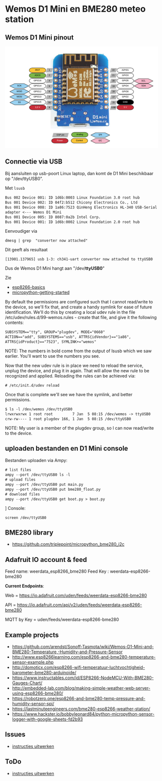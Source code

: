 # Wemos D1 Mini en BME280 meteo station

## Wemos D1 Mini pinout

![pinout](./docs-hardware/esp8266-wemos-d1-mini-pinout.png)

## Connectie via USB

Bij aansluiten op usb-poort Linux laptop, dan komt de D1 Mini beschikbaar op "/dev/ttyUSB0".

Met `lsusb`

	Bus 002 Device 001: ID 1d6b:0003 Linux Foundation 3.0 root hub
	Bus 001 Device 002: ID 04f2:b512 Chicony Electronics Co., Ltd 
	Bus 001 Device 008: ID 1a86:7523 QinHeng Electronics HL-340 USB-Serial adapter <--- Wemos D1 Mini
	Bus 001 Device 005: ID 8087:0a2b Intel Corp. 
	Bus 001 Device 001: ID 1d6b:0002 Linux Foundation 2.0 root hub
	
Eenvoudiger via

	dmesg | grep  "converter now attached"

Dit geeft als resultaat

	[13901.137965] usb 1-3: ch341-uart converter now attached to ttyUSB0

Dus de Wemos D1 Mini hangt aan  "/dev/**ttyUSB0**"

Zie 

   * [esp8266-basics](https://steve.fi/Hardware/esp8266-basics/)
   * [micropython-getting-started](https://lemariva.com/blog/2017/10/micropython-getting-started)

By default the permissions are configured such that I cannot read/write to the device, so we'll fix that, and create a handy symlink for ease of future identification. We'll do this by creating a local udev rule in the file /etc/udev/rules.d/99-wemos.rules - create that file, and give it the following contents:

	SUBSYSTEM=="tty", GROUP="plugdev", MODE="0660"
	ACTION=="add", SUBSYSTEMS=="usb", ATTRS{idVendor}=="1a86", ATTRS{idProduct}=="7523", SYMLINK+="wemos"

NOTE: The numbers in bold come from the output of lsusb which we saw earlier. You'll want to use the numbers you see.

Now that the new udev rule is in place we need to reload the service, unplug the device, and plug it in again. That will allow the new rule to be recognized and applied. Reloading the rules can be achieved via:

	# /etc/init.d/udev reload

Once that is complete we'll see we have the symlink, and better permissions.

	$ ls -l /dev/wemos /dev/ttyUSB0
	lrwxrwxrwx 1 root root         7 Jan  5 08:15 /dev/wemos -> ttyUSB0
	crw-rw---- 1 root plugdev 166, 1 Jan  5 08:15 /dev/ttyUSB0

NOTE: My user is a member of the plugdev group, so I can now read/write to the device.

## uploaden bestanden en D1 Mini console

Bestanden uploaden via Ampy:

	# list files
	ampy --port /dev/ttyUSB0 ls -l
	# upload files
	ampy --port /dev/ttyUSB0 put main.py
	ampy --port /dev/ttyUSB0 put bme280_float.py
	# download files
	ampy --port /dev/ttyUSB0 get boot.py > boot.py
]
Console:

	screen /dev/ttyUSB0


## BME280 library

  - https://github.com/triplepoint/micropython_bme280_i2c

## Adafruit IO account & feed

Feed name: weerdata_esp8266_bme280
Feed Key : weerdata-esp8266-bme280

**Current Endpoints**:

Web = https://io.adafruit.com/uden/feeds/weerdata-esp8266-bme280

API = https://io.adafruit.com/api/v2/uden/feeds/weerdata-esp8266-bme280

MQTT by Key = uden/feeds/weerdata-esp8266-bme280


## Example projects

  - https://github.com/arendst/Sonoff-Tasmota/wiki/Wemos-D1-Mini-and-BME280-Temperature,-Humidity-and-Pressure-Sensor
  - http://www.esp8266learning.com/esp8266-and-bme280-temperature-sensor-example.php
  - http://domoticx.com/esp8266-wifi-temperatuur-luchtvochtigheid-barometer-bme280-arduinoide/
  - https://www.instructables.com/id/ESP8266-NodeMCU-With-BME280-Gauges-Chart/
  - http://embedded-lab.com/blog/making-simple-weather-web-server-using-esp8266-bme280/
  - https://robotzero.one/esp8266-and-bme280-temp-pressure-and-humidity-sensor-spi/
  - https://lastminuteengineers.com/bme280-esp8266-weather-station/
  - https://www.hackster.io/bobbyleonard84/python-micropython-sensor-logger-with-google-sheets-fd2b93


## Issues

  - [instructies uitwerken](https://www.instructables.com/id/The-Super-Easy-Micropython-ESP8266-Guide-No-Guessw/)

## ToDo

  - [instructies uitwerken](https://www.instructables.com/id/The-Super-Easy-Micropython-ESP8266-Guide-No-Guessw/)